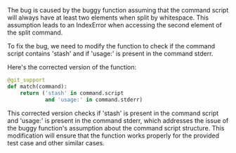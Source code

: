 The bug is caused by the buggy function assuming that the command script will always have at least two elements when split by whitespace. This assumption leads to an IndexError when accessing the second element of the split command.

To fix the bug, we need to modify the function to check if the command script contains 'stash' and if 'usage:' is present in the command stderr.

Here's the corrected version of the function:

```python
@git_support
def match(command):
    return ('stash' in command.script
            and 'usage:' in command.stderr)
```

This corrected version checks if 'stash' is present in the command script and 'usage:' is present in the command stderr, which addresses the issue of the buggy function's assumption about the command script structure. This modification will ensure that the function works properly for the provided test case and other similar cases.
